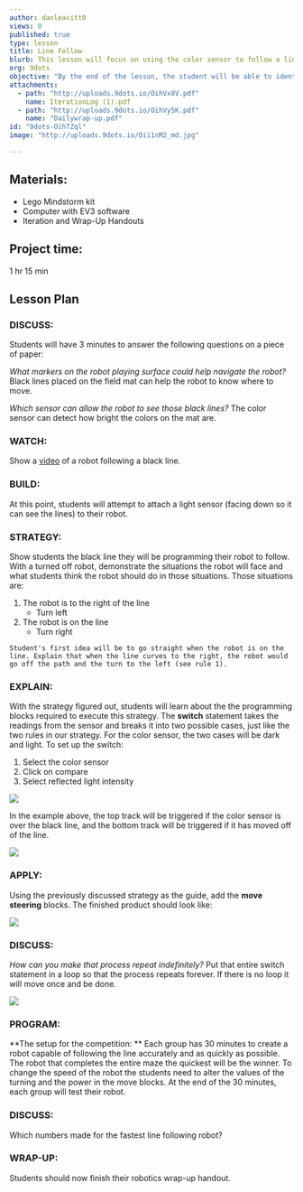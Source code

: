```yaml
---
author: danleavitt0
views: 0
published: true
type: lesson
title: Line Follow
blurb: This lesson will focus on using the color sensor to follow a line on the ground.
org: 9dots
objective: "By the end of the lesson, the student will be able to identify a programming switch statement and discuss the strategy for programming a robot to follow a black line."
attachments: 
  - path: "http://uploads.9dots.io/OihVx8V.pdf"
    name: IterationLog (1).pdf
  - path: "http://uploads.9dots.io/OihVy5K.pdf"
    name: "Dailywrap-up.pdf"
id: "9dots-OihTZql"
image: "http://uploads.9dots.io/Oii1nM2_md.jpg"

---
```


## Materials:
- Lego Mindstorm kit
- Computer with EV3 software
- Iteration and Wrap-Up Handouts

## Project time:
1 hr 15 min

## Lesson Plan

### DISCUSS:
Students will have 3 minutes to answer the following questions on a piece of paper:

_What markers on the robot playing surface could help navigate the robot?_
Black lines placed on the field mat can help the robot to know where to move.

_Which sensor can allow the robot to see those black lines?_
The color sensor can detect how bright the colors on the mat are.

### WATCH:
Show a [video](http://www.youtube.com/watch?v=aJor5MXycoY) of a robot following a black line.

### BUILD:
At this point, students will attempt to attach a light sensor (facing down so it can see the lines) to their robot.

### STRATEGY:
Show students the black line they will be programming their robot to follow. With a turned off robot, demonstrate the situations the robot will face and what students think the robot should do in those situations. Those situations are:

1. The robot is to the right of the line
	- Turn left
2. The robot is on the line
	- Turn right
    
```
Student's first idea will be to go straight when the robot is on the line. Explain that when the line curves to the right, the robot would go off the path and the turn to the left (see rule 1). 
```

### EXPLAIN:
With the strategy figured out, students will learn about the the programming blocks required to execute this strategy. The **switch** statement takes the readings from the sensor and breaks it into two possible cases, just like the two rules in our strategy. For the color sensor, the two cases will be dark and light. To set up the switch:

1. Select the color sensor
2. Click on compare
3. Select reflected light intensity

![](http://uploads.9dots.io/Oiha8uX_md.jpg) 

In the example above, the top track will be triggered if the color sensor is over the black line, and the bottom track will be triggered if it has moved off of the line.

![](http://uploads.9dots.io/Oihrsws_md.jpg) 

### APPLY:
Using the previously discussed strategy as the guide, add the **move steering** blocks. The finished product should look like:

![](http://uploads.9dots.io/Oii19BC_md.jpg) 

### DISCUSS:
_How can you make that process repeat indefinitely?_
Put that entire switch statement in a loop so that the process repeats forever. If there is no loop it will move once and be done.

![](http://uploads.9dots.io/Oihyzmy_md.jpg) 

### PROGRAM:
**The setup for the competition: **
Each group has 30 minutes to create a robot capable of following the line accurately and as quickly as possible. The robot that completes the entire maze the quickest will be the winner. To change the speed of the robot the students need to alter the values of the turning and the power in the move blocks. At the end of the 30 minutes, each group will test their robot.

### DISCUSS:
Which numbers made for the fastest line following robot?

### WRAP-UP:
Students should now finish their robotics wrap-up handout.
